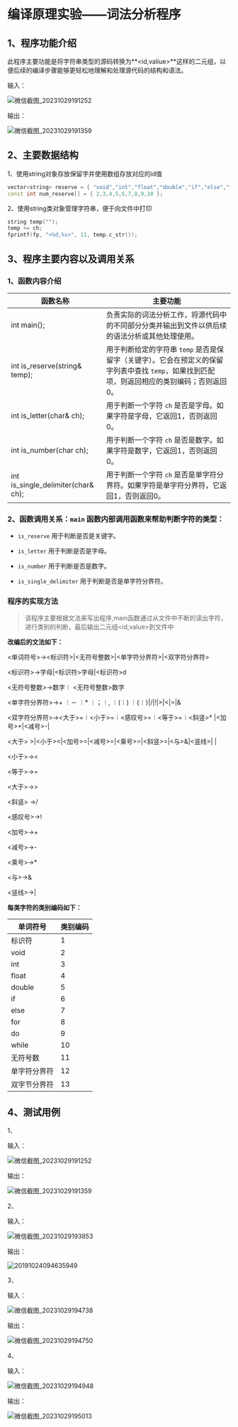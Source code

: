 # 编译原理实验——词法分析程序

## 1、程序功能介绍

此程序主要功能是将字符串类型的源码转换为**<id,valiue>**这样的二元组，以便后续的编译步骤能够更轻松地理解和处理源代码的结构和语法。

输入：

![微信截图_20231029191252](C:/Users/Lenovo/Pictures/博客截图/微信截图_20231029191252.png)

输出：

![微信截图_20231029191359](C:/Users/Lenovo/Pictures/博客截图/微信截图_20231029191359.png)

## 2、主要数据结构

1、使用string对象存放保留字并使用数组存放对应的id值

```C++
vector<string> reserve = { "void","int","float","double","if","else","for","do","while" };
const int num_reserve[] = { 2,3,4,5,6,7,8,9,10 };
```

2、使用string类对象管理字符串，便于向文件中打印

```c++
string temp("");
temp += ch;
fprintf(fp, "<%d,%s>", 11, temp.c_str());
```

## 3、程序主要内容以及调用关系

### 1、函数内容介绍

| 函数名称                           | 主要功能                                                     |
| ---------------------------------- | ------------------------------------------------------------ |
| int main();                        | 负责实际的词法分析工作，将源代码中的不同部分分类并输出到文件以供后续的语法分析或其他处理使用。 |
| int is_reserve(string& temp);      | 用于判断给定的字符串 `temp` 是否是保留字（关键字）。它会在预定义的保留字列表中查找 `temp`，如果找到匹配项，则返回相应的类别编码；否则返回0。 |
| int is_letter(char& ch);           | 用于判断一个字符 `ch` 是否是字母。如果字符是字母，它返回1，否则返回0。 |
| int is_number(char ch);            | 用于判断一个字符 `ch` 是否是数字。如果字符是数字，它返回1，否则返回0。 |
| int is_single_delimiter(char& ch); | 用于判断一个字符 `ch` 是否是单字符分界符。如果字符是单字符分界符，它返回1，否则返回0。 |

### 2、函数调用关系：`main` 函数内部调用函数来帮助判断字符的类型：

- `is_reserve` 用于判断是否是关键字。

- `is_letter` 用于判断是否是字母。

- `is_number` 用于判断是否是数字。

- `is_single_delimiter` 用于判断是否是单字符分界符。

### 程序的实现方法

> 该程序主要根据文法来写出程序,main函数通过从文件中不断的读出字符，进行类别的判断，最后输出二元组<id,value>到文件中

**改编后的文法如下：**

<单词符号>→<标识符>|<无符号整数>|<单字符分界符>|<双字符分界符>

 <标识符>→字母|<标识符>字母|<标识符>d

<无符号整数>→数字︱ <无符号整数>数字

<单字符分界符>→+ ︱－ ︱* ︱；︱, ︱(︱) ︱{︱}|/|!|>|<|=|&

<双字符分界符>→<大于>=︱<小于>=︱<感叹号>=︱<等于>=︱<斜竖>* |<加号>+|<减号>-|

<大于> >|<小于><|<加号>=|<减号>=|<乘号>=|<斜竖>=|<与>&|<竖线>| |

<小于>→< 

<等于>→= 

<大于>→> 

<斜竖> →/ 

<感叹号>→!

 <加号>→+

 <减号>→-

<乘号>→* 

 <与>→&

<竖线>→|

**每类字符的类别编码如下：**

| 单词符号     | 类别编码 |
| ------------ | -------- |
| 标识符       | 1        |
| void         | 2        |
| int          | 3        |
| float        | 4        |
| double       | 5        |
| if           | 6        |
| else         | 7        |
| for          | 8        |
| do           | 9        |
| while        | 10       |
| 无符号数     | 11       |
| 单字符分界符 | 12       |
| 双字节分界符 | 13       |

## 4、测试用例

   1、

输入：

![微信截图_20231029191252](C:/Users/Lenovo/Pictures/博客截图/微信截图_20231029191252.png)

输出：

![微信截图_20231029191359](C:/Users/Lenovo/Pictures/博客截图/微信截图_20231029191359.png)

2、

输入：

![微信截图_20231029193853](C:/Users/Lenovo/Pictures/博客截图/微信截图_20231029193853.png)

输出：

![20191024094635949](C:/Users/Lenovo/Pictures/博客截图/20191024094635949.png)

3、

输入：

![微信截图_20231029194738](C:/Users/Lenovo/Pictures/博客截图/微信截图_20231029194738.png)

输出：

![微信截图_20231029194750](C:/Users/Lenovo/Pictures/博客截图/微信截图_20231029194750.png)

4、

输入：

![微信截图_20231029194948](C:/Users/Lenovo/Pictures/博客截图/微信截图_20231029194948.png)

输出：

![微信截图_20231029195013](C:/Users/Lenovo/Pictures/博客截图/微信截图_20231029195013.png)
